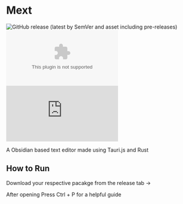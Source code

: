 # Mext

![GitHub release (latest by SemVer and asset including pre-releases)](https://img.shields.io/github/downloads-pre/AvaterClasher/mext/v0.2.0/mext_0.1.0_amd64.AppImage?style=for-the-badge)
![GitHub release (latest by SemVer and asset including pre-releases)](https://img.shields.io/github/downloads-pre/AvaterClasher/mext/v0.2.0/mext_0.1.0_x64-setup.exe?style=for-the-badge)
![GitHub release (latest by SemVer and asset including pre-releases)](https://img.shields.io/github/downloads-pre/AvaterClasher/mext/v0.2.0/mext_0.1.0_x64.dmg?style=for-the-badge)

A Obsidian based text editor made using Tauri.js and Rust

## How to Run 

Download your respective pacakge from the release tab ->

After opening Press Ctrl + P for a helpful guide



